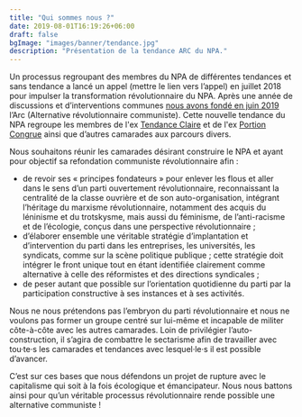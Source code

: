 ```yaml
---
title: "Qui sommes nous ?"
date: 2019-08-01T16:19:26+06:00
draft: false
bgImage: "images/banner/tendance.jpg"
description: "Présentation de la tendance ARC du NPA."
---
```

Un processus regroupant des membres du NPA de différentes tendances et sans tendance a lancé un appel (mettre le lien vers l’appel) en juillet 2018 pour impulser la transformation révolutionnaire du NPA. Après une année de discussions et d’interventions communes [nous avons fondé en juin 2019](https://alt-rev.com/articles/2019-09/declarationfindecongres/) l’Arc (Alternative révolutionnaire communiste). Cette nouvelle tendance du NPA regroupe les membres de l'ex [Tendance Claire](https://tendanceclaire.org/) et de l'ex [Portion Congrue](https://laportioncongrue.wordpress.com/) ainsi que d’autres camarades aux parcours divers.

Nous souhaitons réunir les camarades désirant construire le NPA et ayant pour objectif sa refondation communiste révolutionnaire afin :

* de revoir ses « principes fondateurs » pour enlever les flous et aller dans le sens d’un parti ouvertement révolutionnaire, reconnaissant la centralité de la classe ouvrière et de son auto-organisation, intégrant l’héritage du marxisme révolutionnaire, notamment des acquis du léninisme et du trotskysme, mais aussi du féminisme, de l’anti-racisme et de l’écologie, conçus dans une perspective révolutionnaire ;
* d’élaborer ensemble une véritable stratégie d’implantation et d’intervention du parti dans les entreprises, les universités, les syndicats, comme sur la scène politique publique ; cette stratégie doit intégrer le front unique tout en étant identifiée clairement comme alternative à celle des réformistes et des directions syndicales ;
* de peser autant que possible sur l’orientation quotidienne du parti par la participation constructive à ses instances et à ses activités.

Nous ne nous prétendons pas l’embryon du parti révolutionnaire et nous ne voulons pas former un groupe centré sur lui-même et incapable de militer côte-à-côte avec les autres camarades. Loin de privilégier l’auto-construction, il s’agira de combattre le sectarisme afin de travailler avec tou·te·s les camarades et tendances avec lesquel·le·s il est possible d’avancer.

C’est sur ces bases que nous défendons un projet de rupture avec le capitalisme qui soit à la fois écologique et émancipateur. Nous nous battons ainsi pour qu’un véritable processus révolutionnaire rende possible une alternative communiste !

<!--
### Textes de fondations

* Déclaration de fin de congrès :
* Texte 1 :
* Texte 2 :
* Texte 3 :
* Texte 4 :
* Appel initial :

### Quelques outils

* Les tendances durant les congrès du NPA
* Les fractions de la 4ème Internationale
-->
